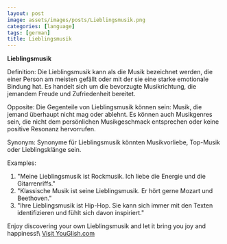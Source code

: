 ```yaml
---
layout: post
image: assets/images/posts/Lieblingsmusik.png
categories: [language]
tags: [german]
title: Lieblingsmusik
---
```


**Lieblingsmusik**

Definition: Die Lieblingsmusik kann als die Musik bezeichnet werden, die einer Person am meisten gefällt oder mit der sie eine starke emotionale Bindung hat. Es handelt sich um die bevorzugte Musikrichtung, die jemandem Freude und Zufriedenheit bereitet.

Opposite: Die Gegenteile von Lieblingsmusik können sein: Musik, die jemand überhaupt nicht mag oder ablehnt. Es können auch Musikgenres sein, die nicht dem persönlichen Musikgeschmack entsprechen oder keine positive Resonanz hervorrufen.

Synonym: Synonyme für Lieblingsmusik könnten Musikvorliebe, Top-Musik oder Lieblingsklänge sein.

Examples:

1. "Meine Lieblingsmusik ist Rockmusik. Ich liebe die Energie und die Gitarrenriffs."
2. "Klassische Musik ist seine Lieblingsmusik. Er hört gerne Mozart und Beethoven."
3. "Ihre Lieblingsmusik ist Hip-Hop. Sie kann sich immer mit den Texten identifizieren und fühlt sich davon inspiriert."

Enjoy discovering your own Lieblingsmusik and let it bring you joy and happiness!\ <a id="yg-widget-0" class="youglish-widget" data-query="Lieblingsmusik" data-lang="german" data-components="8412" data-auto-start="0" data-bkg-color="theme_light" data-title="How%20to%20pronounce%20Lieblingsmusik%20in%20German"  rel="nofollow" href="https://youglish.com">Visit YouGlish.com</a><script async src="https://youglish.com/public/emb/widget.js" charset="utf-8"></script>